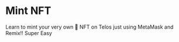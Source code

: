 # Mint NFT
<div>
Learn to mint your very own 🍪 NFT on Telos just using MetaMask and Remix!! Super Easy
</div>
